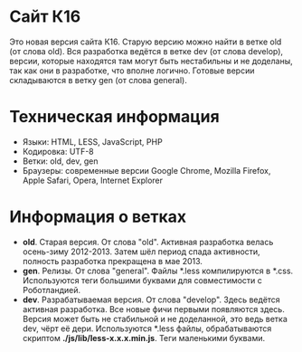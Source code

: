 # Сайт К16

Это новая версия сайта К16. Старую версию можно найти в ветке old (от слова old).
Вся разработка ведётся в ветке dev (от слова develop), версии, которые находятся там могут быть нестабильны и не доделаны, так как они в разработке, что вполне логично. 
Готовые версии складываются в ветку gen (от слова general).

# Техническая информация

 * Языки: HTML, LESS, JavaScript, PHP
 * Кодировка: UTF-8
 * Ветки: old, dev, gen
 * Браузеры: современные версии Google Chrome, Mozilla Firefox, Apple Safari, Opera, Internet Explorer

# Информация о ветках

 * **old**.
 Старая версия. От слова "old". Активная разработка велась осень-зиму 2012-2013. Затем шёл период спада активности, полность разработка прекращена в мае 2013.
 * **gen**.
 Релизы. От слова "general". Файлы *.less компилируются в *.css. Используются теги большими буквами для совместимости с Роботландией.
 * **dev**.
 Разрабатываемая версия. От слова "develop". Здесь ведётся активная разработка. Все новые фичи первыми появляются здесь. Версия может быть не стабильной и не доделанной, это ведь ветка dev, чёрт её дери. Используются *.less файлы, обрабатываются скриптом **./js/lib/less-x.x.x.min.js**. Теги маленькими буквами.